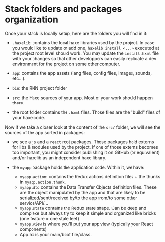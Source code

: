 ---
---
# Stack folders and packages organization

Once your stack is locally setup, here are the folders you will find in it:

- `.haxelib`: contains the local haxe libraries used by the project. In case you would like to update or add one, `haxelib install <...>` executed at the project root level should work. You may update the `install.hxml` file with your changes so that other developpers can easily replicate a dev environment for the project on some other computer.

- `app`: contains the app assets (lang files, config files, images, sounds, etc...).

- `bin`: the RNN project folder

- `src`: the Haxe sources of your app. Most of your work should happen there.

- the root folder contains the `.hxml` files. Those files are the "build" files of your haxe code.

Now if we take a closer look at the content of the `src/` folder, we will see the sources of the app sorted in packages:

- we see a `js` and a `react` root packages. Those packages hold externs for libs & modules used by the project. If one of those externs becomes too important, you might consider publishing it on GitHub (or equivalent) and/or haxelib as an independent haxe library.

- the `myapp` package holds the application code. Within it, we have:
  - `myapp.action`: contains the Redux actions definition files + the thunks in `myapp.action.thunk`.
  - `myapp.dto` contains the Data Transfer Objects definition files. These are the object manipulated by the app and that are likely to be serialized/sent/received by/to the app from/to some other service/API/...
  - `myapp.state` contains the Redux state shape. Can be deep and complexe but always try to keep it simple and organized like bricks (one feature = one state leef)
  - `myapp.view` is where you'll put your app view (typically your React components)
  - App.hx is your main/boot file/class.